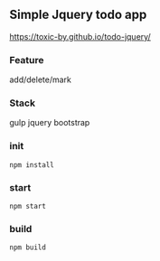 ## Simple Jquery todo app

https://toxic-by.github.io/todo-jquery/

### Feature

add/delete/mark

### Stack

gulp jquery bootstrap

### init

```
npm install
```

### start

```
npm start
```

### build

```
npm build
```
